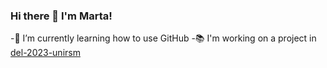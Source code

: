 ### Hi there 👋 I'm Marta!

-🌱 I’m currently learning how to use GitHub
-📚 I'm working on a project in [del-2023-unirsm](https://github.com/del-2023-unirsm)

